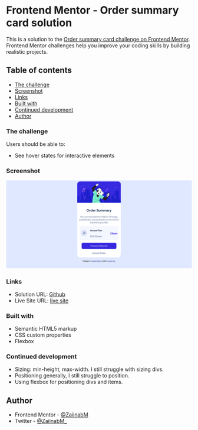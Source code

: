# Frontend Mentor - Order summary card solution

This is a solution to the [Order summary card challenge on Frontend Mentor](https://www.frontendmentor.io/challenges/order-summary-component-QlPmajDUj). Frontend Mentor challenges help you improve your coding skills by building realistic projects. 

## Table of contents

  - [The challenge](#the-challenge)
  - [Screenshot](#screenshot)
  - [Links](#links)
  - [Built with](#built-with)
  - [Continued development](#continued-development)
  - [Author](#author)

### The challenge

Users should be able to:

- See hover states for interactive elements

### Screenshot

![Solution Screenshot](images/Screenshot.png)

### Links

- Solution URL: [Github](https://github.com/ZaiinabM/Order-summary-card.git)
- Live Site URL: [live site](http://127.0.0.1:5500/index.html)

### Built with

- Semantic HTML5 markup
- CSS custom properties
- Flexbox

### Continued development

- Sizing: min-height, max-width. I still struggle with sizing divs.
- Positioning generally, I still struggle to position.
- Using flexbox for positioning divs and items.

## Author

- Frontend Mentor - [@ZaiinabM](https://www.frontendmentor.io/profile/ZaiinabM)
- Twitter - [@ZaiinabM_](https://twitter.com/ZaiinabM_)
